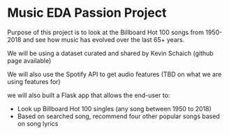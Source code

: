 # Music EDA Passion Project

Purpose of this project is to look at the Billboard Hot 100 songs from 1950-2018 and see how music has evolved over the last 65+ years. 

We will be using a dataset curated and shared by Kevin Schaich (github page available)

We will also use the Spotify API to get audio features (TBD on what we are using features for)

we will also built a Flask app that allows the end-user to:
- Look up Billboard Hot 100 singles (any song between 1950 to 2018)
- Based on searched song, recommend four other popular songs based on song lyrics
